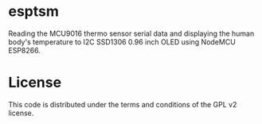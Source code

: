 # esptsm
Reading the MCU9016 thermo sensor serial data and displaying the human body's temperature to I2C SSD1306 0.96 inch OLED using NodeMCU ESP8266.

# License
This code is distributed under the terms and conditions of the GPL v2 license.

